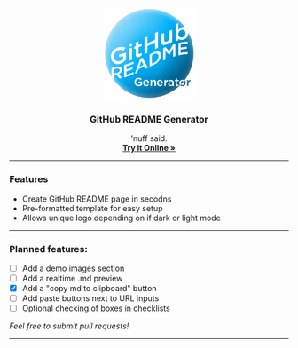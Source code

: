 <br>

<p align="center">
 <img src="https://github.com/ssambender/GhRM-Generator/blob/main/GhRM.png?raw=true" alt="GitHub README Generator Logo" height="165">
</p>

<h3 align="center">GitHub README Generator</h3>

<p align="center">
'nuff said.
 <br>
 <a href="https://ssambender.github.io/GhRM-Generator/"><strong>Try it Online »</strong></a>
</p>

___

### Features
- Create GitHub README page in secodns
- Pre-formatted template for easy setup
- Allows unique logo depending on if dark or light mode

---


### Planned features:
- [ ] Add a demo images section
- [ ] Add a realtime .md preview
- [X] Add a "copy md to clipboard" button
- [ ] Add paste buttons next to URL inputs
- [ ] Optional checking of boxes in checklists

_Feel free to submit pull requests!_

---

